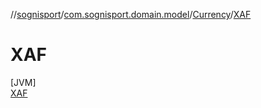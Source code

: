 //[sognisport](../../../../index.md)/[com.sognisport.domain.model](../../index.md)/[Currency](../index.md)/[XAF](index.md)

# XAF

[JVM]\
[XAF](index.md)
